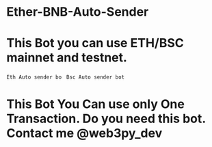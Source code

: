 # Ether-BNB-Auto-Sender


# This Bot you can use ETH/BSC mainnet and testnet.

`Eth Auto sender bo `
`Bsc Auto sender bot`

   
# This Bot You Can use only One Transaction. Do you need this bot. Contact me @web3py_dev
